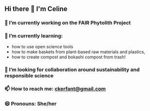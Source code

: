 ## Hi there 👋 I'm Celine

### 🔭 I’m currently working on the FAIR Phytolith Project

### 🌱 I’m currently learning: 
- how to use open science tools
- how to make baskets from plant-based raw materials and plastics,
- how to create compost and bokashi compost from trash!

### 👯 I’m looking for collaboration around sustainability and responsible science


### 📫 How to reach me: ckerfant@gmail.com

### 😄 Pronouns: She/her

<!--
**Cel31/Cel31** is a ✨ _special_ ✨ repository because its `README.md` (this file) appears on your GitHub profile.

Here are some ideas to get you started:

- 🔭 I’m currently working on ...
- 🌱 I’m currently learning ...
- 👯 I’m looking to collaborate on ...
- 🤔 I’m looking for help with ...
- 💬 Ask me about ...
- 📫 How to reach me: ...
- 😄 Pronouns: ...
- ⚡ Fun fact: ...
-->
